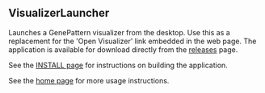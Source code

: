 ## VisualizerLauncher
Launches a GenePattern visualizer from the desktop. Use this as a replacement for the 'Open Visualizer' link embedded in the web page. The application is available for download directly from the [releases](https://github.com/genepattern/VisualizerLauncher/releases/latest) page. 

See the [INSTALL page](INSTALL.md) for instructions on building the application.

See the [home page](https://genepattern.github.io/VisualizerLauncher/) for more usage instructions.
